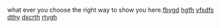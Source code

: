 what ever you choose the right way to show you here.<a href="https://en.ueh.edu.vn/new-free-robux_IU32YH.pdf">fbvgd</a>
<a href="https://en.ueh.edu.vn/new-free-robux_NW86HC.pdf">hgfh</a>
<a href="https://github.com/hdfrtnbn">vfsdfs</a>
<a href="https://www.pinterest.com/pin/981081100072339802">dthy</a>
<a href="https://www.pinterest.com/pin/981081100072339828">dscrth</a>
<a href="https://www.pinterest.com/gflyrics/great-think-happens-with-goods/">rtygh</a>
